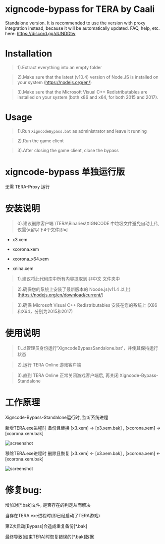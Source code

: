 # xigncode-bypass for TERA by Caali

Standalone version. It is recommended to use the version with proxy integration instead, because it will be automatically updated. FAQ, help, etc. here: https://discord.gg/dUNDDtw

# Installation

> 1).Extract everything into an empty folder

> 2).Make sure that the latest (v10.4) version of Node.JS is installed on your system (https://nodejs.org/en/)

> 3).Make sure that the Microsoft Visual C++ Redistributables are installed on your system (both x86 and x64, for both 2015 and 2017).

# Usage

> 1).Run `XigncodeBypass.bat` as administrator and leave it running

> 2).Run the game client

> 3).After closing the game client, close the bypass

# xigncode-bypass 单独运行版

无需 TERA-Proxy 运行

# 安装说明

> 0).建议删除客户端 \TERA\Binaries\XIGNCODE 中垃圾文件避免自动上传, 仅需保留以下4个文件即可

- x3.xem

- xcorona.xem

- xcorona_x64.xem

- xnina.xem

> 1).建议将此代码库中所有内容提取到 非中文 文件夹中

> 2).确保您的系统上安装了最新版本的 Noode.js(v11.4 以上) (https://nodejs.org/en/download/current/)

> 3).确保 Microsoft Visual C++ Redistributables 安装在您的系统上 (X86和X64，分别为2015和2017)

# 使用说明

> 1).以管理员身份运行'XigncodeBypassSandalone.bat'，并使其保持运行状态

> 2).运行 TERA Online 游戏客户端

> 3).直到 TERA Online 正常关闭游戏客户端后, 再关闭 Xigncode-Bypass-Standalone

# 工作原理

Xigncode-Bypass-Standalone运行时, 监听系统进程

新增TERA.exe进程时 备份且替换 [x3.xem] -> [x3.xem.bak] , [xcorona.xem] -> [xcorona.xem.bak]

![screenshot](https://github.com/zc149352394/xigncode-bypass-standalone/blob/master/screenshot/01.png)

移除TERA.exe进程时 删除且恢复 [x3.xem] <- [x3.xem.bak] , [xcorona.xem] <- [xcorona.xem.bak]

![screenshot](https://github.com/zc149352394/xigncode-bypass-standalone/blob/master/screenshot/02.png)

# 修复bug:

增加对[*.bak]文件, 是否存在的判定从而解决

当存在TERA.exe进程时(即已经启动了TERA游戏)

第2次启动[Bypass]会造成重复备份[*.bak]

最终导致[结束TERA]时恢复错误的[*.bak]数据

